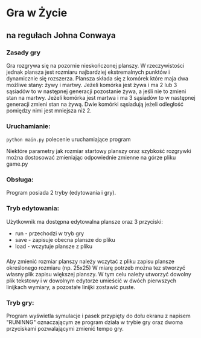 # Gra w Życie
## na regułach Johna Conwaya

### Zasady gry
 Gra rozgrywa się na pozornie nieskończonej planszy. W rzeczywistości jednak plansza jest rozmiaru najbardziej ekstremalnych punktów i dynamicznie się rozszerza. Plansza składa się z komórek które maja dwa możliwe stany: żywy i martwy. 
 Jeżeli komórka jest żywa i ma 2 lub 3 sąsiadów to w następnej generacji pozostanie żywa, a jeśli nie to zmieni stan na martwy. 
 Jeżeli komórka jest martwa i ma 3 sąsiadów to w następnej generacji zmieni stan na żywą.
 Dwie komórki sąsiadują jeżeli odległość pomiędzy nimi jest mniejsza niż 2.

### Uruchamianie:
```python main.py```
polecenie uruchamiające program

Niektóre parametry jak rozmiar startowy planszy oraz szybkość rozgrywki można dostosować zmieniając odpowiednie zmienne na górze pliku game.py

### Obsługa:
Program posiada 2 tryby (edytowania i gry).
### Tryb edytowania:
  Użytkownik ma dostępna edytowalna plansze oraz 3 przyciski:
  + run - przechodzi w tryb gry
  + save - zapisuje obecna plansze do pliku
  + load - wczytuje plansze z pliku
  
###
Aby zmienić rozmiar planszy należy wczytać z pliku zapisu plansze określonego rozmiaru (np. 25x25)
W miarę potrzeb można tez stworzyć własny plik zapisu większej planszy. W tym celu należy utworzyć dowolny plik tekstowy i w dowolnym edytorze umieścić w dwóch pierwszych linijkach wymiary, a pozostałe linijki zostawić puste.
### Tryb gry:
  Program wyświetla symulacje i pasek przypięty do dołu ekranu z napisem "RUNINNG" oznaczającym ze program działa w trybie gry oraz dwoma przyciskami pozwalającymi zmienić tempo gry.
